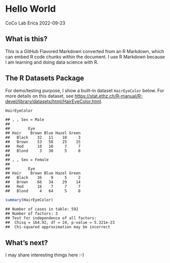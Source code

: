 Hello World
================
CoCo Lab Erica
2022-09-23

## What is this?

This is a GitHub Flavored Markdown converted from an R Markdown, which
can embed R code chunks within the document. I use R Markdown because I
am learning and doing data science with R.

## The R Datasets Package

For demo/testing purpose, I show a built-in dataset `HairEyeColor`
below. For more details on this dataset, see
<https://stat.ethz.ch/R-manual/R-devel/library/datasets/html/HairEyeColor.html>.

``` r
HairEyeColor
```

    ## , , Sex = Male
    ## 
    ##        Eye
    ## Hair    Brown Blue Hazel Green
    ##   Black    32   11    10     3
    ##   Brown    53   50    25    15
    ##   Red      10   10     7     7
    ##   Blond     3   30     5     8
    ## 
    ## , , Sex = Female
    ## 
    ##        Eye
    ## Hair    Brown Blue Hazel Green
    ##   Black    36    9     5     2
    ##   Brown    66   34    29    14
    ##   Red      16    7     7     7
    ##   Blond     4   64     5     8

``` r
summary(HairEyeColor)
```

    ## Number of cases in table: 592 
    ## Number of factors: 3 
    ## Test for independence of all factors:
    ##  Chisq = 164.92, df = 24, p-value = 5.321e-23
    ##  Chi-squared approximation may be incorrect

## What’s next?

I may share interesting things here :-)
